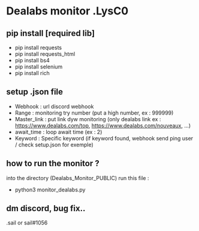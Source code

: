 # Dealabs monitor .LysC0

## pip install [required lib]

- pip install requests
- pip install requests_html
- pip install bs4
- pip install selenium
- pip install rich

## setup .json file

- Webhook : url discord webhook
- Range : monitoring try number (put a high number, ex : 999999)
- Master_link : put link dyw monitoring (only dealabs link ex : https://www.dealabs.com/top, https://www.dealabs.com/nouveaux, ...) 
- await_time : loop await time (ex : 2)
- Keyword : Specific keyword (if keyword found, webhook send ping user / check setup.json for exemple)

## how to run the monitor ? ##

into the directory (Dealabs_Monitor_PUBLIC) run this file :
- python3 monitor_dealabs.py

## dm discord, bug fix..

.sail or sail#1056
